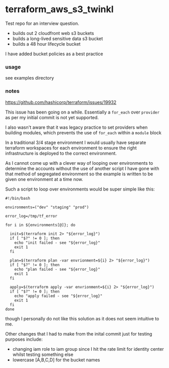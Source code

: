 # terraform_aws_s3_twinkl

Test repo for an interview question. 

- builds out 2 cloudfront web s3 buckets
- builds a long-lived sensitive data s3 bucket
- builds a 48 hour lifecycle bucket

I have added bucket policies as a best practice

### usage

see examples directory 



### notes

https://github.com/hashicorp/terraform/issues/19932 

This issue has been going on a while. Essentially a `for_each` over `provider` as per my initial commit is not yet supported. 

I also wasn't aware that it was legacy practice to set providers when building modules, which prevents the use of `for_each` within a `module` block

In a traditional 3/4 stage environment I would usually have separate terraform workspaces for each environment to ensure the right infrastructure is deployed to the correct environment. 

As I cannot come up with a clever way of looping over environments to determine the accounts without the use of another script I have gone with that method of segregated environment so the example is written to be given one environment at a time now.



Such a script to loop over environments would be super simple like this:


```
#!/bin/bash

environments=("dev" "staging" "prod")

error_log=/tmp/tf_error

for i in ${environments[@]}; do

  init=$(terraform init 2> "${error_log}")
  if [ "$?" != 0 ]; then
    echo "init failed - see "${error_log}"
    exit 1
  fi

  plan=$(terraform plan -var envrionment=${i} 2> "${error_log}")
  if [ "$?" != 0 ]; then
    echo "plan failed - see "${error_log}"
    exit 1
  fi

  apply=$(terraform apply -var envrionment=${i} 2> "${error_log}")
  if [ "$?" != 0 ]; then
    echo "apply failed - see "${error_log}"
    exit 1
  fi
done
```

though I personally do not like this solution as it does not seem intuitive to me.


Other changes that I had to make from the inital commit just for testing purposes include:

- changing iam role to iam group since I hit the rate limit for identity center whilst testing something else
- lowercase [A,B,C,D] for the bucket names 